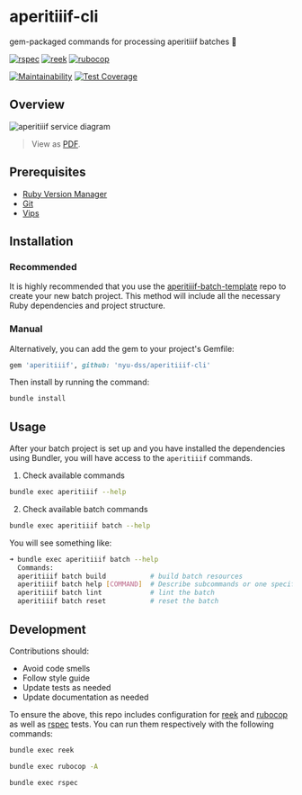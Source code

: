 # aperitiiif-cli

gem-packaged commands for processing aperitiiif batches 🥂

[![rspec](https://github.com/nyu-dss/aperitiiif-cli/actions/workflows/rspec.yml/badge.svg)](https://github.com/nyu-dss/aperitiiif/actions/workflows/rspec.yml) [![reek](https://github.com/nyu-dss/aperitiiif-cli/actions/workflows/reek.yml/badge.svg)](https://github.com/nyu-dss/aperitiiif/actions/workflows/reek.yml) [![rubocop](https://github.com/nyu-dss/aperitiiif-cli/actions/workflows/rubocop.yml/badge.svg)](https://github.com/nyu-dss/aperitiiif/actions/workflows/rubocop.yml)  

[![Maintainability](https://api.codeclimate.com/v1/badges/c25005f1fd12e7a86122/maintainability)](https://codeclimate.com/github/nyu-dss/aperitiiif/maintainability) [![Test Coverage](https://api.codeclimate.com/v1/badges/c25005f1fd12e7a86122/test_coverage)](https://codeclimate.com/github/nyu-dss/aperitiiif/test_coverage)

## Overview

<img alt="aperitiiif service diagram" src="https://nyu-dss.github.io/aperitiiif/media/aperitiiif.jpg" style="max-height:300px;width:auto" />

> View as [PDF](https://nyu-dss.github.io/aperitiiif/media/aperitiiif.pdf).


## Prerequisites
- [Ruby Version Manager](https://rvm.io/rvm/install)
- [Git](https://git-scm.com/downloads)
- [Vips](https://www.libvips.org/install.html)

## Installation

### Recommended

It is highly recommended that you use the [aperitiiif-batch-template](https://github.com/nyu-dss/aperitiiif-batch-template) repo to create your new batch project. This method will include all the necessary Ruby dependencies and project structure.

### Manual

Alternatively, you can add the gem to your project's Gemfile:

``` ruby
gem 'aperitiiif', github: 'nyu-dss/aperitiiif-cli'
```

Then install by running the command:

``` sh
bundle install
```

## Usage

After your batch project is set up and you have installed the dependencies using Bundler, you will have access to the `aperitiiif` commands.

1. Check available commands
  ```sh
  bundle exec aperitiiif --help
  ```
2. Check available batch commands
  ```sh
  bundle exec aperitiiif batch --help
  ```
  You will see something like:
  ```sh
  ➜ bundle exec aperitiiif batch --help
    Commands:
    aperitiiif batch build           # build batch resources
    aperitiiif batch help [COMMAND]  # Describe subcommands or one specific subc...
    aperitiiif batch lint            # lint the batch
    aperitiiif batch reset           # reset the batch
  ```

## Development

Contributions should:
- Avoid code smells
- Follow style guide
- Update tests as needed
- Update documentation as needed

To ensure the above, this repo includes configuration for [reek](https://github.com/troessner/reek) and [rubocop](https://github.com/rubocop/rubocop) as well as [rspec](https://rspec.info/) tests. You can run them respectively with the following commands:

```sh
bundle exec reek
```
```sh
bundle exec rubocop -A
```
```sh
bundle exec rspec
```
